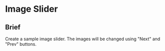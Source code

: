 # Image Slider

## Brief

Create a sample image slider. The images will be changed using "Next" and "Prev" buttons.
